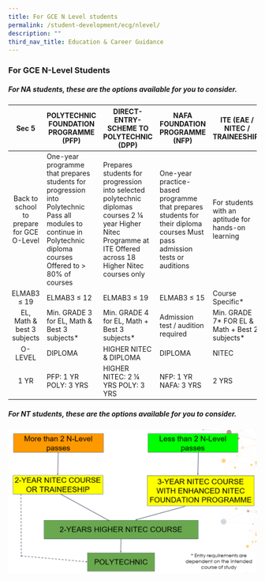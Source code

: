 ```yaml
---
title: For GCE N Level students
permalink: /student-development/ecg/nlevel/
description: ""
third_nav_title: Education & Career Guidance
---
```


### For GCE N-Level Students

##### For NA students, these are the options available for you to consider.

|                   Sec 5                   | POLYTECHNIC FOUNDATION PROGRAMME (PFP)                                                                                                                             | DIRECT-ENTRY- SCHEME TO POLYTECHNIC (DPP)                                                                                                                       | NAFA FOUNDATION PROGRAMME (NFP)                                                                                           | ITE (EAE / NITEC / TRAINEESHIP)                     |
| :---------------------------------------: | ------------------------------------------------------------------------------------------------------------------------------------------------------------------ | --------------------------------------------------------------------------------------------------------------------------------------------------------------- | ------------------------------------------------------------------------------------------------------------------------- | --------------------------------------------------- |
| Back to school to prepare for GCE O-Level | One-year programme that prepares students for progression into Polytechnic Pass all modules to continue in Polytechnic diploma courses Offered to > 80% of courses | Prepares students for progression into selected polytechnic diplomas courses 2 ¼ year Higher Nitec Programme at ITE Offered across 18 Higher Nitec courses only | One-year practice-based programme that prepares students for their diploma courses Must pass admission tests or auditions | For students with an aptitude for hands-on learning |
|                ELMAB3 ≤ 19                | ELMAB3 ≤ 12                                                                                                                                                        | ELMAB3 ≤ 19                                                                                                                                                     | ELMAB3 ≤ 15                                                                                                               | Course Specific\*                                   |
|        EL, Math & best 3 subjects         | Min. GRADE 3 for EL, Math & Best 3 subjects\*                                                                                                                      | Min. GRADE 4 for EL, Math + Best 3 subjects\*                                                                                                                   | Admission test / audition required                                                                                        | Min. GRADE 7* FOR EL & Math + Best 2 subjects*      |
|                  O-LEVEL                  | DIPLOMA                                                                                                                                                            | HIGHER NITEC & DIPLOMA                                                                                                                                          | DIPLOMA                                                                                                                   | NITEC                                               |
|                   1 YR                    | PFP: 1 YR POLY: 3 YRS                                                                                                                                              | HIGHER NITEC: 2 ¼ YRS POLY: 3 YRS                                                                                                                               | NFP: 1 YR NAFA: 3 YRS                                                                                                     | 2 YRS                                               |

##### For NT students, these are the options available for you to consider.

![](/images/ntpath.png)
